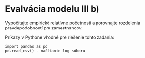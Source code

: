 # Evalvácia modelu III b)

Vypočítajte empirické relatívne početnosti a porovnajte rozdelenia pravdepodobností pre zamestnancov.

Príkazy v Pythone vhodné pre riešenie tohto zadania:

```
import pandas as pd
pd.read_csv() - načítanie log súboru
```
